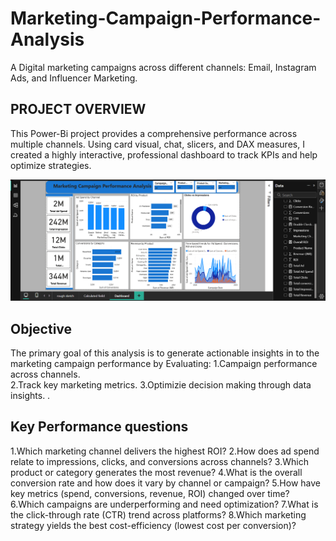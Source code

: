 # Marketing-Campaign-Performance-Analysis
  A Digital  marketing campaigns across different channels: Email, Instagram Ads, and  Influencer Marketing.

  ## PROJECT OVERVIEW
  This Power-Bi project provides a comprehensive performance across multiple channels. Using card visual, chat, slicers, and DAX measures, I created a highly interactive, professional dashboard to track KPIs and help optimize strategies.
 
  ![image alt](https://github.com/Chisom965/Marketing-Campaign-Performance-Analysis/blob/de35372089dd1b2bf499703ea00c8cb1c73bd2b4/PBI%20Marketing%20Campaign%20Performance%20Analysis.png)

## Objective
   The primary goal of this analysis is to generate actionable insights in to the marketing campaign performance by Evaluating:
  1.Campaign performance across channels.  
  2.Track key marketing metrics.
  3.Optimizie decision making through data insights.
  .
  
   
 

## Key Performance questions
 1.Which marketing channel delivers the highest ROI?
 2.How does ad spend relate to impressions, clicks, and conversions across channels?
 3.Which product or category generates the most revenue?
 4.What is the overall conversion rate and how does it vary by channel or campaign?
 5.How have key metrics (spend, conversions, revenue, ROI) changed over time?
 6.Which campaigns are underperforming and need optimization?
 7.What is the click-through rate (CTR) trend across platforms?
 8.Which marketing strategy yields the best cost-efficiency (lowest cost per conversion)?
  
